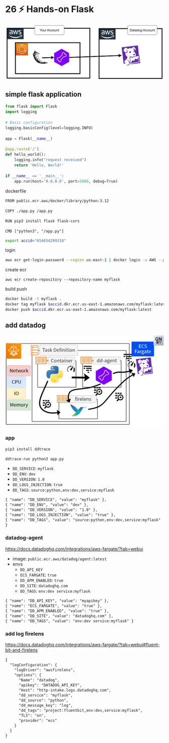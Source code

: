 # 26 ⚡ Hands-on Flask

![](../imgs/bdf45bcdbd734532b5ed30539d6f32ad.png)

## simple flask application

```python
from flask import Flask
import logging

# Basic configuration
logging.basicConfig(level=logging.INFO)

app = Flask(__name__)

@app.route('/')
def hello_world():
    logging.info("request received") 
    return 'Hello, World!'

if __name__ == '__main__':
    app.run(host='0.0.0.0', port=5000, debug=True)
```

dockerfile

```
FROM public.ecr.aws/docker/library/python:3.12

COPY ./app.py /app.py

RUN pip3 install flask flask-cors

CMD ["python3", "/app.py"]
```

```bash
export accid="654654299310"
```

login
```bash
aws ecr get-login-password --region us-east-1 | docker login -u AWS --password-stdin $accid.dkr.ecr.us-east-1.amazonaws.com
```

create ecr
```
aws ecr create-repository --repository-name myflask
```

build push
```bash
docker build -t myflask .
docker tag myflask $accid.dkr.ecr.us-east-1.amazonaws.com/myflask:latest
docker push $accid.dkr.ecr.us-east-1.amazonaws.com/myflask:latest
```

## add datadog

![](../imgs/40a088b604ff4415aa66b01ac28bd05b.png)

### app

`pip3 install ddtrace`

`ddtrace-run python3 app.py`

* `DD_SERVICE`: `myflask`
* `DD_ENV`: `dev`
* `DD_VERSION`: `1.0`
* `DD_LOGS_INJECTION`: `true`
* `DD_TAGS`: `source:python,env:dev,service:myflask`

```
{ "name": "DD_SERVICE", "value": "myflask" },
{ "name": "DD_ENV", "value": "dev" },
{ "name": "DD_VERSION", "value": "1.0" },
{ "name": "DD_LOGS_INJECTION", "value": "true" },
{ "name": "DD_TAGS", "value": "source:python,env:dev,service:myflask" }
```

### datadog-agent

https://docs.datadoghq.com/integrations/aws-fargate/?tab=webui

* image: `public.ecr.aws/datadog/agent:latest`
* envs
  * `DD_API_KEY`
  * `ECS_FARGATE`: `true`
  * `DD_APM_ENABLED`: `true`
  * `DD_SITE`: `datadoghq.com`
  * `DD_TAGS`: `env:dev service:myflask`
  
```
{ "name": "DD_API_KEY", "value": "myapikey" },
{ "name": "ECS_FARGATE", "value": "true" },
{ "name": "DD_APM_ENABLED", "value": "true" },
{ "name": "DD_SITE", "value": "datadoghq.com" },
{ "name": "DD_TAGS", "value": "env:dev service:myflask" }
```

### add log firelens

https://docs.datadoghq.com/integrations/aws-fargate/?tab=webui#fluent-bit-and-firelens

```
{
  "logConfiguration": {
    "logDriver": "awsfirelens",
    "options": {
      "Name": "datadog",
      "apikey": "DATADOG_API_KEY",
      "Host": "http-intake.logs.datadoghq.com",
      "dd_service": "myflask",
      "dd_source": "python",
      "dd_message_key": "log",
      "dd_tags": "project:fluentbit,env:dev,service:myflask",
      "TLS": "on",
      "provider": "ecs"
    }
  }
}
```

